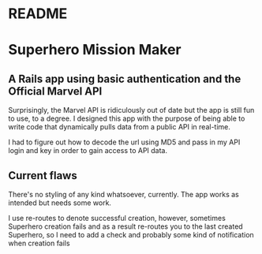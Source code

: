 # README

# Superhero Mission Maker

## A Rails app using basic authentication and the Official Marvel API

Surprisingly, the Marvel API is ridiculously out of date but the app is still fun to use, to a degree.  I designed this app with the purpose of being able to write code that dynamically pulls data from a public API in real-time.

I had to figure out how to decode the url using MD5 and pass in my API login and key in order to gain access to API data.

## Current flaws

There's no styling of any kind whatsoever, currently.  The app works as intended but needs some work.

I use re-routes to denote successful creation, however, sometimes Superhero creation fails and as a result re-routes you to the last created Superhero, so I need to add a check and probably some kind of notification when creation fails